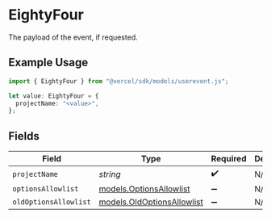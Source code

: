 # EightyFour

The payload of the event, if requested.

## Example Usage

```typescript
import { EightyFour } from "@vercel/sdk/models/userevent.js";

let value: EightyFour = {
  projectName: "<value>",
};
```

## Fields

| Field                                                          | Type                                                           | Required                                                       | Description                                                    |
| -------------------------------------------------------------- | -------------------------------------------------------------- | -------------------------------------------------------------- | -------------------------------------------------------------- |
| `projectName`                                                  | *string*                                                       | :heavy_check_mark:                                             | N/A                                                            |
| `optionsAllowlist`                                             | [models.OptionsAllowlist](../models/optionsallowlist.md)       | :heavy_minus_sign:                                             | N/A                                                            |
| `oldOptionsAllowlist`                                          | [models.OldOptionsAllowlist](../models/oldoptionsallowlist.md) | :heavy_minus_sign:                                             | N/A                                                            |
